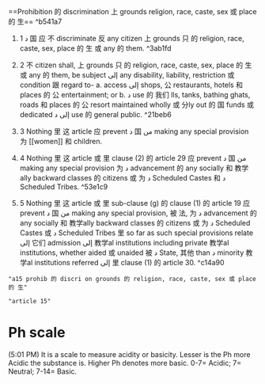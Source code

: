 ==Prohibition 的 discrimination 上 grounds religion, race, caste, sex 或 place 的 生== ^b541a7

1. 1 د 国 应 不 discriminate 反 any citizen 上 grounds 只 的 religion, race, caste, sex, place 的 生 或 any 的 them. ^3ab1fd
2. 2 不 citizen shall, 上 grounds 只 的 religion, race, caste, sex, place 的 生 或 any 的 them, be subject إلى any disability, liability, restriction 或 condition 跟 regard to-
a. access إلى shops, 公 restaurants, hotels 和 places 的 公 entertainment; or
b. د use 的 我们 lls, tanks, bathing ghats, roads 和 places 的 公 resort maintained wholly 或 分ly out 的 国 funds 或 dedicated إلى د use 的 general public. ^21beb6

3. 3 Nothing 里 这 article 应 prevent د 国 من making any special provision 为 [[women]] 和 children.

4. 4 Nothing 里 这 article 或 里 clause (2) 的 article 29 应 prevent د 国 من making any special provision 为 د advancement 的 any socially 和 教学ally backward classes 的 citizens 或 为 د Scheduled Castes 和 د Scheduled Tribes. ^53e1c9
5. 5 Nothing 里 这 article 或 里 sub-clause (g) 的 clause (1) 的 article 19 应 prevent د 国 من making any special provision, 被 法, 为 د advancement 的 any socially 和 教学ally backward classes 的 citizens 或 为 د Scheduled Castes 或 د Scheduled Tribes 里 so far as such special provisions relate إلى 它们 admission إلى 教学al institutions including private 教学al institutions, whether aided 或 unaided 被 د State, 其他 than د minority 教学al institutions referred إلى 里 clause (1) 的 article 30. ^c14a90

```query 2021-09-28 18:14
"a15 prohib 的 discri on grounds 的 religion, race, caste, sex 或 place 的 生"
```

```query 2021-09-28 18:14
"article 15"
```

# Ph scale
(5:01 PM)
It is a scale to measure acidity or basicity.
Lesser is the Ph more Acidic the substance is.
Higher Ph denotes more basic.
0-7= Acidic; 7= Neutral; 7-14= Basic.